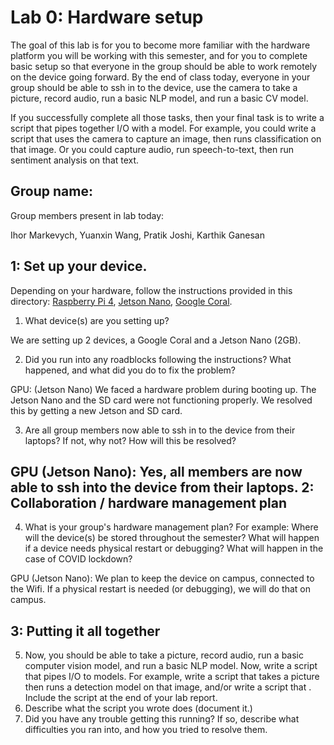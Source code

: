 Lab 0: Hardware setup
===
The goal of this lab is for you to become more familiar with the hardware platform you will be working with this semester, and for you to complete basic setup so that everyone in the group should be able to work remotely on the device going forward. By the end of class today, everyone in your group should be able to ssh in to the device, use the camera to take a picture, record audio, run a basic NLP model, and run a basic CV model. 

If you successfully complete all those tasks, then your final task is to write a script that pipes together I/O with a model. For example, you could write a script that uses the camera to capture an image, then runs classification on that image. Or you could capture audio, run speech-to-text, then run sentiment analysis on that text.

Group name:
---
Group members present in lab today:

Ihor Markevych,
Yuanxin Wang,
Pratik Joshi,
Karthik Ganesan

1: Set up your device.
----
Depending on your hardware, follow the instructions provided in this directory: [Raspberry Pi 4](https://github.com/strubell/11-767/blob/main/labs/lab0-setup/setup-rpi4.md), [Jetson Nano](https://github.com/strubell/11-767/blob/main/labs/lab0-setup/setup-jetson.md), [Google Coral](https://github.com/strubell/11-767/blob/main/labs/lab0-setup/setup-coral.md). 
1. What device(s) are you setting up? 

We are setting up 2 devices, a Google Coral and a Jetson Nano (2GB).
 
2. Did you run into any roadblocks following the instructions? What happened, and what did you do to fix the problem?

GPU: (Jetson Nano)
We faced a hardware problem during booting up. The Jetson Nano and the SD card were not functioning properly. We resolved this by getting a new Jetson and SD card. 

3. Are all group members now able to ssh in to the device from their laptops? If not, why not? How will this be resolved?

GPU (Jetson Nano):
Yes, all members are now able to ssh into the device from their laptops.
2: Collaboration / hardware management plan
----
4. What is your group's hardware management plan? For example: Where will the device(s) be stored throughout the semester? What will happen if a device needs physical restart or debugging? What will happen in the case of COVID lockdown?

GPU (Jetson Nano):
We plan to keep the device on campus, connected to the Wifi. If a physical restart is needed (or debugging), we will do that on campus.

3: Putting it all together
----
5. Now, you should be able to take a picture, record audio, run a basic computer vision model, and run a basic NLP model. Now, write a script that pipes I/O to models. For example, write a script that takes a picture then runs a detection model on that image, and/or write a script that . Include the script at the end of your lab report.
6. Describe what the script you wrote does (document it.) 
7. Did you have any trouble getting this running? If so, describe what difficulties you ran into, and how you tried to resolve them.

